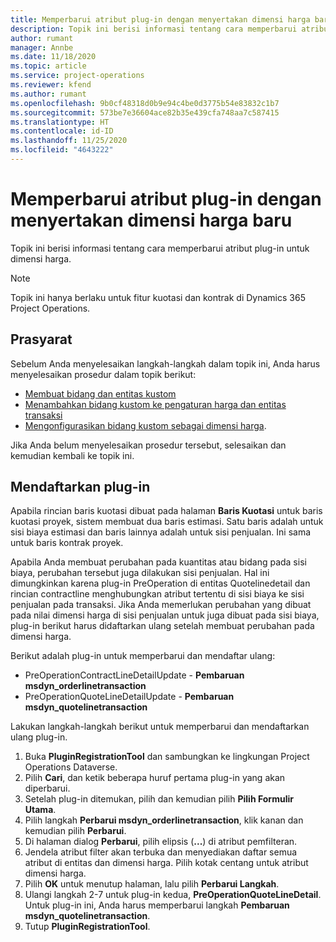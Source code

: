 ```yaml
---
title: Memperbarui atribut plug-in dengan menyertakan dimensi harga baru
description: Topik ini berisi informasi tentang cara memperbarui atribut plug-in untuk dimensi harga.
author: rumant
manager: Annbe
ms.date: 11/18/2020
ms.topic: article
ms.service: project-operations
ms.reviewer: kfend
ms.author: rumant
ms.openlocfilehash: 9b0cf48318d0b9e94c4be0d3775b54e83832c1b7
ms.sourcegitcommit: 573be7e36604ace82b35e439cfa748aa7c587415
ms.translationtype: HT
ms.contentlocale: id-ID
ms.lasthandoff: 11/25/2020
ms.locfileid: "4643222"
---
```

# <a name="update-plug-in-attributes-with-new-pricing-dimensions"></a>Memperbarui atribut plug-in dengan menyertakan dimensi harga baru

Topik ini berisi informasi tentang cara memperbarui atribut plug-in untuk dimensi harga.

> [!NOTE]
> Topik ini hanya berlaku untuk fitur kuotasi dan kontrak di Dynamics 365 Project Operations.

## <a name="prerequisites"></a>Prasyarat
Sebelum Anda menyelesaikan langkah-langkah dalam topik ini, Anda harus menyelesaikan prosedur dalam topik berikut:

  - [Membuat bidang dan entitas kustom](create-custom-fields-entities-pricing-dimensions.md) 
  - [Menambahkan bidang kustom ke pengaturan harga dan entitas transaksi ](add-custom-fields-price-setup-transactional-entities.md)
  - [Mengonfigurasikan bidang kustom sebagai dimensi harga](set-up-custom-fields-pricing-dimensions.md). 
  
Jika Anda belum menyelesaikan prosedur tersebut, selesaikan dan kemudian kembali ke topik ini.

## <a name="register-a-plug-in"></a>Mendaftarkan plug-in
Apabila rincian baris kuotasi dibuat pada halaman **Baris Kuotasi** untuk baris kuotasi proyek, sistem membuat dua baris estimasi. Satu baris adalah untuk sisi biaya estimasi dan baris lainnya adalah untuk sisi penjualan. Ini sama untuk baris kontrak proyek.

Apabila Anda membuat perubahan pada kuantitas atau bidang pada sisi biaya, perubahan tersebut juga dilakukan sisi penjualan. Hal ini dimungkinkan karena plug-in PreOperation di entitas Quotelinedetail dan rincian contractline menghubungkan atribut tertentu di sisi biaya ke sisi penjualan pada transaksi. Jika Anda memerlukan perubahan yang dibuat pada nilai dimensi harga di sisi penjualan untuk juga dibuat pada sisi biaya, plug-in berikut harus didaftarkan ulang setelah membuat perubahan pada dimensi harga.

Berikut adalah plug-in untuk memperbarui dan mendaftar ulang:

- PreOperationContractLineDetailUpdate - **Pembaruan msdyn_orderlinetransaction**
- PreOperationQuoteLineDetailUpdate - **Pembaruan msdyn_quotelinetransaction**

Lakukan langkah-langkah berikut untuk memperbarui dan mendaftarkan ulang plug-in.

1. Buka **PluginRegistrationTool** dan sambungkan ke lingkungan Project Operations Dataverse.
2. Pilih **Cari**, dan ketik beberapa huruf pertama plug-in yang akan diperbarui.
3. Setelah plug-in ditemukan, pilih dan kemudian pilih **Pilih Formulir Utama**.
4. Pilih langkah **Perbarui msdyn_orderlinetransaction**, klik kanan dan kemudian pilih **Perbarui**.
5. Di halaman dialog **Perbarui**, pilih elipsis (**...**) di atribut pemfilteran.
6. Jendela atribut filter akan terbuka dan menyediakan daftar semua atribut di entitas dan dimensi harga. Pilih kotak centang untuk atribut dimensi harga.
7. Pilih **OK** untuk menutup halaman, lalu pilih **Perbarui Langkah**.
8. Ulangi langkah 2-7 untuk plug-in kedua, **PreOperationQuoteLineDetail**. Untuk plug-in ini, Anda harus memperbarui langkah **Pembaruan msdyn_quotelinetransaction**.
9. Tutup **PluginRegistrationTool**.
